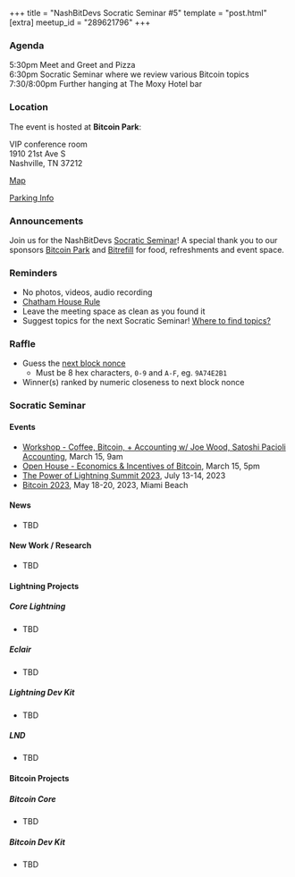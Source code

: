 +++
title = "NashBitDevs Socratic Seminar #5"
template = "post.html"
[extra]
meetup_id = "289621796"
+++

### Agenda

5:30pm Meet and Greet and Pizza  
6:30pm Socratic Seminar where we review various Bitcoin topics   
7:30/8:00pm Further hanging at The Moxy Hotel bar  

### Location

The event is hosted at **Bitcoin Park**:

VIP conference room   
1910 21st Ave S  
Nashville, TN  37212  

[Map](https://www.google.com/maps/place/1910+21st+Ave+S,+Nashville,+TN+37212/@36.1347819,-86.8029863,17z/data=!3m1!4b1!4m5!3m4!1s0x8864669fea1ce71d:0xdc34986293b94f39!8m2!3d36.1347819!4d-86.8007923)  

[Parking Info](/about/bitcoinpark-parking)  

### Announcements

Join us for the NashBitDevs [Socratic Seminar](/about)! A special thank you to our 
sponsors [Bitcoin Park](https://bitcoinpark.co/) and [Bitrefill](https://bitrefill.com/)
for food, refreshments and event space.

### Reminders

   - No photos, videos, audio recording
   - [Chatham House Rule](https://www.chathamhouse.org/about-us/chatham-house-rule)
   - Leave the meeting space as clean as you found it
   - Suggest topics for the next Socratic Seminar! [Where to find topics?](/about/find-topics)

### Raffle

  - Guess the [next block nonce](https://mempool.space/mempool-block/0)
    - Must be 8 hex characters, `0-9` and `A-F`, eg. `9A74E2B1`
  - Winner(s) ranked by numeric closeness to next block nonce

### Socratic Seminar

#### Events

  - [Workshop - Coffee, Bitcoin, + Accounting w/ Joe Wood, Satoshi Pacioli Accounting](https://www.meetup.com/bitcoinpark/events/291592802/), March 15, 9am
  - [Open House - Economics & Incentives of Bitcoin](https://www.meetup.com/bitcoinpark/events/289621828/), March 15, 5pm
  - [The Power of Lightning Summit 2023](https://www.meetup.com/bitcoinpark/events/291052525/), July 13-14, 2023
  - [Bitcoin 2023](https://b.tc/conference), May 18-20, 2023, Miami Beach

#### News

  - TBD
  
#### New Work / Research

  - TBD
  
#### Lightning Projects

##### Core Lightning

  - TBD

##### Eclair

  - TBD

##### Lightning Dev Kit

  - TBD

##### LND

  - TBD

#### Bitcoin Projects

##### Bitcoin Core

  - TBD

##### Bitcoin Dev Kit

  - TBD